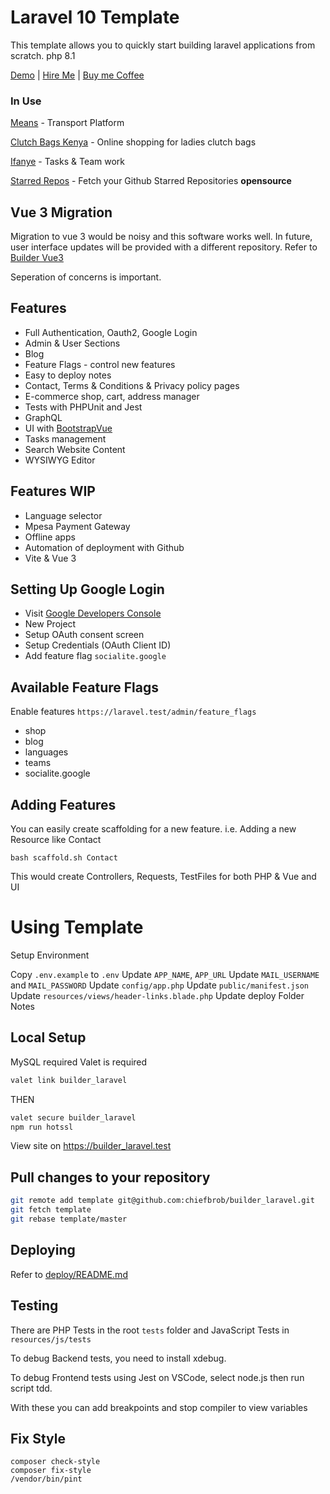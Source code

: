 # Laravel 10 Template

This template allows you to quickly start building laravel applications from scratch. php 8.1

[Demo](https://builder-laravel.on.chiefbrob.info) | [Hire Me](https://www.fiverr.com/share/xPWA7a) | [Buy me Coffee](https://www.buymeacoffee.com/chiefbrob)

### In Use

[Means](https://means.dabotap.com) - Transport Platform

[Clutch Bags Kenya](https://clutchbagskenya.co.ke/) - Online shopping for ladies clutch bags

[Ifanye](https://ifanye.dabotap.com) - Tasks & Team work

[Starred Repos](http://starredrepos.on.chiefbrob.info/) - Fetch your Github Starred Repositories **opensource**

## Vue 3 Migration

Migration to vue 3 would be noisy and this software works well. In future, user interface updates will be provided with a different repository. Refer to [Builder Vue3](https://github.com/chiefbrob/builder-vue3)

Seperation of concerns is important.

## Features

- Full Authentication, Oauth2, Google Login
- Admin & User Sections
- Blog
- Feature Flags - control new features
- Easy to deploy notes
- Contact, Terms & Conditions & Privacy policy pages
- E-commerce shop, cart, address manager
- Tests with PHPUnit and Jest
- GraphQL
- UI with [BootstrapVue](https://bootstrap-vue.org/)
- Tasks management
- Search Website Content
- WYSIWYG Editor

## Features WIP

- Language selector
- Mpesa Payment Gateway
- Offline apps
- Automation of deployment with Github
- Vite & Vue 3

## Setting Up Google Login

- Visit [Google Developers Console](https://console.developers.google.com/)
- New Project
- Setup OAuth consent screen
- Setup Credentials (OAuth Client ID)
- Add feature flag `socialite.google`

## Available Feature Flags

Enable features `https://laravel.test/admin/feature_flags`

- shop
- blog
- languages
- teams
- socialite.google

## Adding Features

You can easily create scaffolding for a new feature. i.e. Adding a new Resource like Contact

```
bash scaffold.sh Contact
```

This would create Controllers, Requests, TestFiles for both PHP & Vue and UI

# Using Template

Setup Environment

Copy `.env.example` to `.env`
Update `APP_NAME`, `APP_URL`
Update `MAIL_USERNAME` and `MAIL_PASSWORD`
Update `config/app.php`
Update `public/manifest.json`
Update `resources/views/header-links.blade.php`
Update deploy Folder Notes

## Local Setup

MySQL required
Valet is required

```bash
valet link builder_laravel
```

THEN

```bash
valet secure builder_laravel
npm run hotssl
```

View site on https://builder_laravel.test

## Pull changes to your repository

```bash
git remote add template git@github.com:chiefbrob/builder_laravel.git
git fetch template
git rebase template/master
```

## Deploying

Refer to [deploy/README.md](deploy/README.md)

## Testing

There are PHP Tests in the root `tests` folder and JavaScript Tests in `resources/js/tests`

To debug Backend tests, you need to install xdebug.

To debug Frontend tests using Jest on VSCode, select node.js then run script tdd.

With these you can add breakpoints and stop compiler to view variables

## Fix Style

```
composer check-style
composer fix-style
/vendor/bin/pint
```
